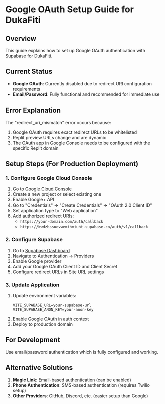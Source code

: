 # Google OAuth Setup Guide for DukaFiti

## Overview
This guide explains how to set up Google OAuth authentication with Supabase for DukaFiti.

## Current Status
- **Google OAuth**: Currently disabled due to redirect URI configuration requirements
- **Email/Password**: Fully functional and recommended for immediate use

## Error Explanation
The "redirect_uri_mismatch" error occurs because:
1. Google OAuth requires exact redirect URLs to be whitelisted
2. Replit preview URLs change and are dynamic
3. The OAuth app in Google Console needs to be configured with the specific Replit domain

## Setup Steps (For Production Deployment)

### 1. Configure Google Cloud Console
1. Go to [Google Cloud Console](https://console.cloud.google.com/)
2. Create a new project or select existing one
3. Enable Google+ API
4. Go to "Credentials" → "Create Credentials" → "OAuth 2.0 Client ID"
5. Set application type to "Web application"
6. Add authorized redirect URIs:
   - `https://your-domain.com/auth/callback`
   - `https://kwdzbssuovwemthmiuht.supabase.co/auth/v1/callback`

### 2. Configure Supabase
1. Go to [Supabase Dashboard](https://supabase.com/dashboard)
2. Navigate to Authentication → Providers
3. Enable Google provider
4. Add your Google OAuth Client ID and Client Secret
5. Configure redirect URLs in Site URL settings

### 3. Update Application
1. Update environment variables:
   ```
   VITE_SUPABASE_URL=your-supabase-url
   VITE_SUPABASE_ANON_KEY=your-anon-key
   ```
2. Enable Google OAuth in auth context
3. Deploy to production domain

## For Development
Use email/password authentication which is fully configured and working.

## Alternative Solutions
1. **Magic Link**: Email-based authentication (can be enabled)
2. **Phone Authentication**: SMS-based authentication (requires Twilio setup)
3. **Other Providers**: GitHub, Discord, etc. (easier setup than Google)